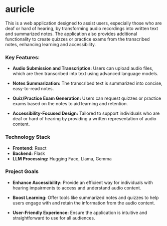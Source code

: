 # auricle

This is a web application designed to assist users, especially those who are deaf or hard of hearing, by transforming audio recordings into written text and summarized notes. The application also provides additional functionality to create quizzes or practice exams from the transcribed notes, enhancing learning and accessibility.

### Key Features:

- **Audio Submission and Transcription:** Users can upload audio files, which are then transcribed into text using advanced language models.
    
- **Notes Summarization:** The transcribed text is summarized into concise, easy-to-read notes.
    
- **Quiz/Practice Exam Generation:** Users can request quizzes or practice exams based on the notes to aid learning and retention.
    
- **Accessibility-Focused Design:** Tailored to support individuals who are deaf or hard of hearing by providing a written representation of audio content.

### Technology Stack

- **Frontend:** React
- **Backend:** Flask
- **LLM Processing:** Hugging Face, Llama, Gemma

### Project Goals

- **Enhance Accessibility:** Provide an efficient way for individuals with hearing impairments to access and understand audio content.
    
- **Boost Learning:** Offer tools like summarized notes and quizzes to help users engage with and retain the information from the audio content.
    
- **User-Friendly Experience:** Ensure the application is intuitive and straightforward to use for all audiences.
